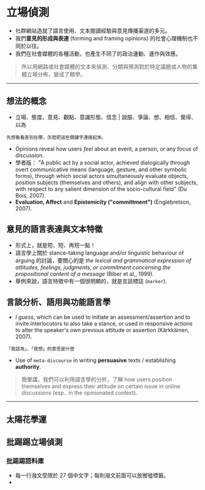  # 立場偵測
 
 * 社群網站造就了語言使用、文本閱讀經驗與意見傳播渠道的多元。
 * 我們**意見的形成與表達** (forming and framing opinions) 的社會心理機制也不同於以往。
 * 我們在社會媒體的各種活動，也產生不同了的政治運動、運作與效應。
 
> 所以用網路或社會媒體的文本來偵測、分類與預測對於特定議題或人物的集體立場分佈，變成了顯學。


---
## 想法的概念 
- 立場、態度、意見、觀點、意識形態、信念 | 說服、爭論、想、相信、覺得、以為

```
先想看看差別在哪，怎麼把這些關鍵字連接起來。
```

- Opinions reveal how users *feel* about an event, a person, or any focus of discussion.
- 學者版： "A public act by a social actor, achieved dialogically through overt communicative means (language, gesture, and other symbolic forms), through which social actors simultaneously evaluate objects, position subjects (themselves and others), and align with other subjects, with respect to any salient dimension of the socio-cultural field" (Du Bois, 2007).
- **Evaluation, Affect** and **Epistemicity ("committment")** (Englebretson, 2007).


## 意見的語言表達與文本特徵 

- 形式上，就是短、短、再短一點！
- 語言學上關於 stance-taking language and/or linguistic behaviour of arguing 的討論，要關心的是 *the lexical and grammatical expression of attitudes, feelings, judgments, or commitment concerning the propositional content of a message* (Biber et al,, 1999).
- 舉例來說，語言特徵中有一個很明顯的，就是言談標誌 (`marker`).


## 言談分析、語用與功能語言學

- *I guess*, which can be used to initiate an assessment/assertion and to invite interlocutors to also take a stance, or used in responsive actions to alter the speaker's own previous attitude or assertion (Kӓrkkӓinen, 2007). 

```
「我認為」、「我想」的意思是什麼
```

- Use of `meta-discourse` in writing **persuasive** texts / establishing **authority**.  


> 簡單講，我們可以利用語言學的分析，了解 how users position themselves and express their attitude on certain issue in online discussions (esp.. in the opinionated context).








---
## 太陽花學運






## 批踢踢立場偵測

### 批踢踢語料庫

- 每一行潑文受限於 27 個中文字；每則潑文前面可以放推噓標籤。
- 












